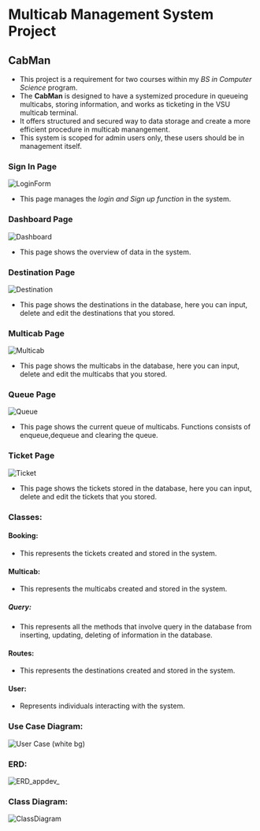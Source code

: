 # Multicab Management System Project
## CabMan

- This project is a requirement for two courses within my *BS in Computer Science* program.
- The **CabMan** is designed to have a systemized procedure in queueing multicabs, storing information, and works as ticketing in the VSU multicab terminal.
- It offers structured and secured way to data storage and create a more efficient procedure in multicab manangement.
- This system is scoped for admin users only, these users should be in management itself.

### Sign In Page
![LoginForm](https://github.com/pipesSomeAndSSam/AppDev_System123/assets/144916002/54bec289-3504-485a-8cb3-bbbe8026f668)
- This page manages the *login and Sign up function* in the system.

### Dashboard Page 
![Dashboard](https://github.com/pipesSomeAndSSam/AppDev_System123/assets/144916002/4c5a27b2-a7c2-430d-aa3d-77900721196a)
- This page shows the overview of data in the system.
  
### Destination Page
![Destination](https://github.com/pipesSomeAndSSam/AppDev_System123/assets/144916002/18a11d49-64d9-48aa-b103-2d9207c9513d)
- This page shows the destinations in the database, here you can input, delete and edit the destinations that you stored.

### Multicab Page
![Multicab](https://github.com/pipesSomeAndSSam/AppDev_System123/assets/144916002/fde55698-c4af-4bdd-8fda-7727135ba280)
- This page shows the multicabs in the database, here you can input, delete and edit the multicabs that you stored.

### Queue Page  
![Queue](https://github.com/pipesSomeAndSSam/AppDev_System123/assets/144916002/8e2b2498-50f9-469c-8df3-e0f10e124f2f)
- This page shows the current queue of multicabs. Functions consists of enqueue,dequeue and clearing the queue.

### Ticket Page    
![Ticket](https://github.com/pipesSomeAndSSam/AppDev_System123/assets/144916002/cbc8a7a7-9638-4bd7-a080-e1b783e99c04)
- This page shows the tickets stored in the database, here you can input, delete and edit the tickets that you stored.

### Classes:

#### Booking:
- This represents the tickets created and stored in the system.

#### Multicab:
- This represents the multicabs created and stored in the system.

##### Query:
- This represents all the methods that involve query in the database from inserting, updating, deleting of information in the database.

#### Routes:
- This represents the destinations created and stored in the system.

#### User:
- Represents individuals interacting with the system.

### Use Case Diagram:
![User Case (white bg)](https://github.com/pipesSomeAndSSam/AppDev_System123/assets/144916002/8404b58f-617b-48d6-89e4-e783c1d91d34)

### ERD:
![ERD_appdev_](https://github.com/pipesSomeAndSSam/AppDev_System123/assets/144916002/781e5de1-e8a9-4ca3-99f4-6ef9918d76bb)

### Class Diagram:
![ClassDiagram](https://github.com/pipesSomeAndSSam/AppDev_System123/assets/144916002/9c0f4cdf-c6fa-4943-b73c-0ca4af651ffa)

